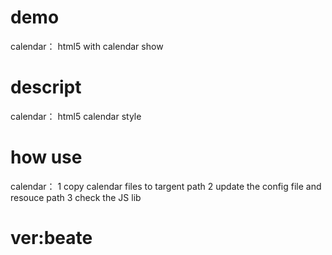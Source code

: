 # demo 
 calendar： html5 with calendar show 
 
# descript 
 calendar： html5 calendar style

# how use
 calendar： 
    1 copy calendar files to targent path 
	2 update the config file and resouce path
	3 check  the JS lib 
# ver:beate	